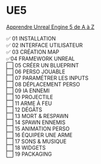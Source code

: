 # UE5
[Apprendre Unreal Engine 5 de A à Z](https://www.youtube.com/watch?v=hn98tbztoBg&t=12338s)

✅​ 01 INSTALLATION  
✅​ 02 INTERFACE UTILISATEUR    
✅​ 03 CRÉATION MAP  
✅​04 FRAMEWORK UNREAL  
​⬜  05 CRÉER UN BLUEPRINT  
​⬜ 06 PERSO JOUABLE  
​⬜ 07 PARAMÉTRER LES INPUTS  
​⬜ 08 DÉPLACEMENT PERSO  
​⬜ 09 IA ENNEMI  
​⬜ 10 PROJECTILE  
​⬜ 11 ARME À FEU  
​⬜ 12 DÉGÂTS  
​⬜ 13 MORT & RESPAWN  
​⬜ 14 SPAWN ENNEMIS  
​⬜ 15 ANIMATION PERSO  
​⬜ 16 ÉQUIPER UNE ARME  
​⬜ 17 SONS & MUSIQUE  
​⬜ 18 WIDGETS  
​⬜ 19 PACKAGING  



